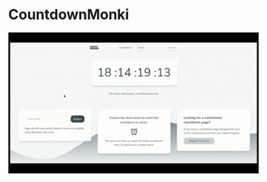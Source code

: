 # CountdownMonki

![Video Preview](https://github.com/monkikat/CountdownMonki/blob/main/client/src/assets/Demo.gif)